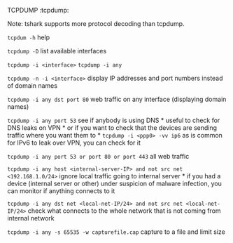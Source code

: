 TCPDUMP
:tcpdump:

Note: tshark supports more protocol decoding than tcpdump.

`tcpdum -h` help

`tcpdump -D` list available interfaces

`tcpdump -i <interface>`
    `tcpdump -i any`

`tcpdump -n -i <interface>` display IP addresses and port numbers instead of domain names

`tcpdump -i any dst port 80` web traffic on any interface (displaying domain names)

`tcpdump -i any port 53` see if anybody is using DNS
    * useful to check for DNS leaks on VPN
    * or if you want to check that the devices are sending traffic where you want them to
    * `tcpdump -i <ppp0> -vv ip6` as is common for IPv6 to leak over VPN, you can check for it

`tcpdump -i any port 53 or port 80 or port 443` all web traffic

`tcpdump -i any host <internal-server-IP> and not src net <192.168.1.0/24>` ignore local traffic going to internal server
    * if you had a device (internal server or other) under suspicion of malware infection, you can monitor if anything connects to it

`tcpdump -i any dst net <local-net-IP/24> and not src net <local-net-IP/24>` check what connects to the whole network that is not coming from internal network

`tcpdump -i any -s 65535 -w capturefile.cap` capture to a file and limit size
